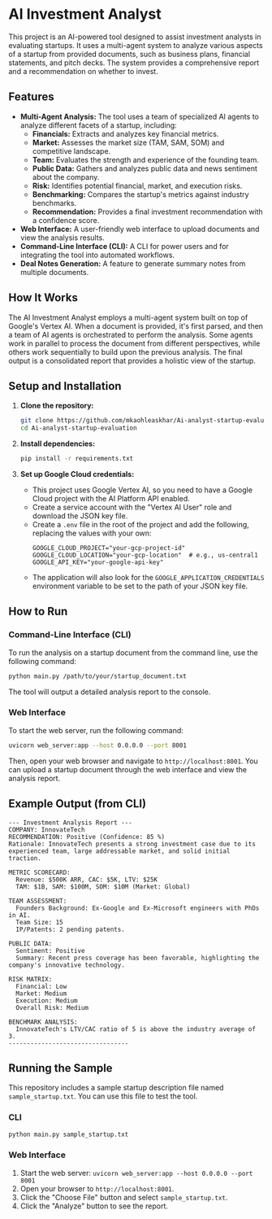 # AI Investment Analyst

This project is an AI-powered tool designed to assist investment analysts in evaluating startups. It uses a multi-agent system to analyze various aspects of a startup from provided documents, such as business plans, financial statements, and pitch decks. The system provides a comprehensive report and a recommendation on whether to invest.

## Features

- **Multi-Agent Analysis:** The tool uses a team of specialized AI agents to analyze different facets of a startup, including:
    - **Financials:** Extracts and analyzes key financial metrics.
    - **Market:** Assesses the market size (TAM, SAM, SOM) and competitive landscape.
    - **Team:** Evaluates the strength and experience of the founding team.
    - **Public Data:** Gathers and analyzes public data and news sentiment about the company.
    - **Risk:** Identifies potential financial, market, and execution risks.
    - **Benchmarking:** Compares the startup's metrics against industry benchmarks.
    - **Recommendation:** Provides a final investment recommendation with a confidence score.
- **Web Interface:** A user-friendly web interface to upload documents and view the analysis results.
- **Command-Line Interface (CLI):** A CLI for power users and for integrating the tool into automated workflows.
- **Deal Notes Generation:** A feature to generate summary notes from multiple documents.

## How It Works

The AI Investment Analyst employs a multi-agent system built on top of Google's Vertex AI. When a document is provided, it's first parsed, and then a team of AI agents is orchestrated to perform the analysis. Some agents work in parallel to process the document from different perspectives, while others work sequentially to build upon the previous analysis. The final output is a consolidated report that provides a holistic view of the startup.

## Setup and Installation

1.  **Clone the repository:**
    ```bash
    git clone https://github.com/mkaohleaskhar/Ai-analyst-startup-evaluation.git
    cd Ai-analyst-startup-evaluation
    ```

2.  **Install dependencies:**
    ```bash
    pip install -r requirements.txt
    ```

3.  **Set up Google Cloud credentials:**
    - This project uses Google Vertex AI, so you need to have a Google Cloud project with the AI Platform API enabled.
    - Create a service account with the "Vertex AI User" role and download the JSON key file.
    - Create a `.env` file in the root of the project and add the following, replacing the values with your own:
      ```
      GOOGLE_CLOUD_PROJECT="your-gcp-project-id"
      GOOGLE_CLOUD_LOCATION="your-gcp-location"  # e.g., us-central1
      GOOGLE_API_KEY="your-google-api-key"
      ```
    - The application will also look for the `GOOGLE_APPLICATION_CREDENTIALS` environment variable to be set to the path of your JSON key file.

## How to Run

### Command-Line Interface (CLI)

To run the analysis on a startup document from the command line, use the following command:

```bash
python main.py /path/to/your/startup_document.txt
```

The tool will output a detailed analysis report to the console.

### Web Interface

To start the web server, run the following command:

```bash
uvicorn web_server:app --host 0.0.0.0 --port 8001
```

Then, open your web browser and navigate to `http://localhost:8001`. You can upload a startup document through the web interface and view the analysis report.

## Example Output (from CLI)

```
--- Investment Analysis Report ---
COMPANY: InnovateTech
RECOMMENDATION: Positive (Confidence: 85 %)
Rationale: InnovateTech presents a strong investment case due to its experienced team, large addressable market, and solid initial traction.

METRIC SCORECARD:
  Revenue: $500K ARR, CAC: $5K, LTV: $25K
  TAM: $1B, SAM: $100M, SOM: $10M (Market: Global)

TEAM ASSESSMENT:
  Founders Background: Ex-Google and Ex-Microsoft engineers with PhDs in AI.
  Team Size: 15
  IP/Patents: 2 pending patents.

PUBLIC DATA:
  Sentiment: Positive
  Summary: Recent press coverage has been favorable, highlighting the company's innovative technology.

RISK MATRIX:
  Financial: Low
  Market: Medium
  Execution: Medium
  Overall Risk: Medium

BENCHMARK ANALYSIS:
  InnovateTech's LTV/CAC ratio of 5 is above the industry average of 3.
---------------------------------
```

## Running the Sample

This repository includes a sample startup description file named `sample_startup.txt`. You can use this file to test the tool.

### CLI

```bash
python main.py sample_startup.txt
```

### Web Interface

1.  Start the web server: `uvicorn web_server:app --host 0.0.0.0 --port 8001`
2.  Open your browser to `http://localhost:8001`.
3.  Click the "Choose File" button and select `sample_startup.txt`.
4.  Click the "Analyze" button to see the report.
